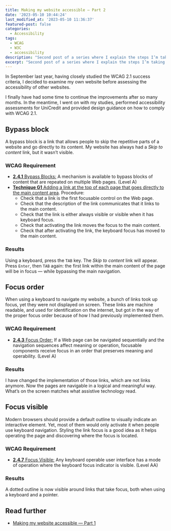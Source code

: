 ```yaml
---
title: Making my website accessible — Part 2
date: '2023-05-10 10:44:24'
last_modified_at: '2023-05-10 11:36:37'
featured-post: false
categories:
  - Accessibility
tags:
  - WCAG
  - W3C
  - accessibility
description: "Second post of a series where I explain the steps I’m taking to make my website accessible."
excerpt: "Second post of a series where I explain the steps I’m taking to make my website accessible."
---
```

In September last year, having closely studied the WCAG 2.1 success criteria, I decided to examine my own website before assessing the accessibility of other websites.

I finally have had some time to continue the improvements after so many months. In the meantime, I went on with my studies, performed accessibility assessments for UniCredit and provided design guidance on how to comply with WCAG 2.1.

## Bypass block

A bypass block is a link that allows people to skip the repetitive parts of a website and go directly to its content. My website has always had a *Skip to content* link, but it wasn’t visible.

### WCAG Requirement

- [**2.4.1** Bypass Blocks:](https://www.w3.org/WAI/WCAG21/Understanding/bypass-blocks.html) A mechanism is available to bypass blocks of content that are repeated on multiple Web pages. (Level A)
- [**Technique G1** Adding a link at the top of each page that goes directly to the main content area](https://www.w3.org/WAI/WCAG21/Techniques/general/G1). Procedure: 
  + Check that a link is the first focusable control on the Web page.
  + Check that the description of the link communicates that it links to the main content.
  + Check that the link is either always visible or visible when it has keyboard focus.
  + Check that activating the link moves the focus to the main content.
  + Check that after activating the link, the keyboard focus has moved to the main content.

### Results

Using a keyboard, press the <code>TAB</code> key. The *Skip to content* link will appear. Press <code>Enter</code>, then <code>TAB</code> again: the first link within the main content of the page will be in focus — while bypassing the main navigation.

## Focus order

When using a keyboard to navigate my website, a bunch of links took up focus, yet they were not displayed on screen. These links are machine readable, and used for identification on the internet, but got in the way of the proper focus order because of how I had previously implemented them.

### WCAG Requirement

- [**2.4.3** Focus Order:](https://www.w3.org/WAI/WCAG21/Understanding/focus-order.html) If a Web page can be navigated sequentially and the navigation sequences affect meaning or operation, focusable components receive focus in an order that preserves meaning and operability. (Level A)

### Results

I have changed the implementation of those links, which are not links anymore. Now the pages are navigable in a logical and meaningful way. What’s on the screen matches what assistive technology read.

## Focus visible

Modern browsers should provide a default outline to visually indicate an interactive element. Yet, most of them would only activate it when people use keyboard navigation. Styling the link focus is a good idea as it helps operating the page and discovering where the focus is located.

### WCAG Requirement

- [**2.4.7** Focus Visible:](https://www.w3.org/WAI/WCAG21/Understanding/focus-visible.html) Any keyboard operable user interface has a mode of operation where the keyboard focus indicator is visible. (Level AA)

### Results

A dotted outline is now visible around links that take focus, both when using a keyboard and a pointer. 

## Read further

- [Making my website accessible — Part 1](https://silviamaggidesign.com/accessibility/making-website-accessible-1/)
